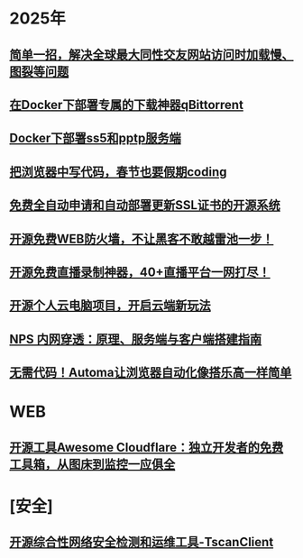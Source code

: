 # 2025年

## [简单一招，解决全球最大同性交友网站访问时加载慢、图裂等问题](简单一招，解决全球最大同性交友网站访问时加载慢、图裂等问题.md)

## [在Docker下部署专属的下载神器qBittorrent](在Docker下部署专属的下载神器qBittorrent.md)

## [Docker下部署ss5和pptp服务端](Docker下部署ss5和pptp服务端.md)

## [把浏览器中写代码，春节也要假期coding](把浏览器中写代码，春节也要假期coding.md)

## [免费全自动申请和自动部署更新SSL证书的开源系统](免费全自动申请和自动部署更新SSL证书的开源系统.md)

## [开源免费WEB防火墙，不让黑客不敢越雷池一步！](开源免费WEB防火墙，不让黑客不敢越雷池一步！.md)

## [开源免费直播录制神器，40+直播平台一网打尽！](开源免费直播录制神器，40+直播平台一网打尽！.md)

## [开源个人云电脑项目，开启云端新玩法](开源个人云电脑项目，开启云端新玩法.md)

## [NPS 内网穿透：原理、服务端与客户端搭建指南](NPS内网穿透原理服务端与客户端搭建指南.md)

## [无需代码！Automa让浏览器自动化像搭乐高一样简单](Automa.md)



# WEB

## [开源工具Awesome Cloudflare：独立开发者的免费工具箱，从图床到监控一应俱全](Awesome-Cloudflare.md)



# [安全]

## [开源综合性网络安全检测和运维工具-TscanClient](开源综合性网络安全检测和运维工具-TscanClient.md)

